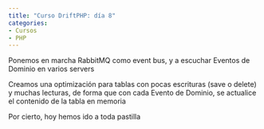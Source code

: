 ```yaml
---
title: "Curso DriftPHP: día 8"
categories:
- Cursos
- PHP
---
```


Ponemos en marcha RabbitMQ como event bus, y a escuchar Eventos de Dominio
en varios servers

Creamos una optimización para tablas con pocas escrituras (save o delete) y muchas
lecturas, de forma que con cada Evento de Dominio, se actualice el contenido de
la tabla en memoria

Por cierto, hoy hemos ido a toda pastilla

<!-- more ->

## Notas tomadas

Para que un event bus sea asíncrono, algunas arquitecturas como Symfony, lo que
hacen es poner un middleware en el bus, que coge los eventos y los mete en una
cola de RabbitMQ. Luego, hay un consumer que saca de la cola y la vuelve a meter
al bus. Pero el middleware tiene que meter algo para que los eventos no estén 
dando vueltas como tontos

Lo que hace Drift, es tener dos buses, el event bus, cuyos eventos se meten
en RabbitMQ, y el *inline event bus*, donde el consumer de la cola mete los 
eventos al otro bus

    event -> middleware -> rabbit -> consumer -> inline event bus

Añadimos la dependencia en `composer.json`: `drift/amqp-bundle`

En `bundles.php` no hace falta hacer nada, es el event bus el que lo monta

En `services.yml`

```
event_bus:
    exchanges:
        <nombre-de-mi-exchange>: <nombre-del-exchange-en-rabbit>
    router:
        _all: <nombre-de-mi-exchange>
    async_pass_through: true
    async_adapter:
        amqp:
            host: 172.168.1.143
```

`async_pass_through` significa que si queremos que el evento que se meta en el
event bus, además de meterse en la cola RabbitMQ, siga hacia adelante, pase
hacia adelante, para consumirse en ese momento en el servidor internamente
(pass through)

Si no queremos que se consuma internamente, pondremos `false`

Ahora, hay que configurar los exchanges en RabbitMQ

Vamos a `http://localhost:15672`, la consola de RabbitMQ, entramos con `guest`/`guest`

Vamos a Exchanges, y creamos uno, que se llame `events_amqp` (como le hayamos
puesto en `services.yml`). Tiene que ser de tipo `fanout`, para que los eventos
se envíen a todos los que estén conectados al exchange

Al arrancar el server, podemos indicar por parámetros al arrancarlo, que escuche
de un exchange, de una cola

```
php vendor/bin/server watch 0.0.0.0:8000 --exchange=my-exchange
```

`my-exchange` es el nombre que le hemos dado en `services.yml`, no el nombre
del exchange en RabbitMQ

Con `--help` tenemos todos los parámetros que podemos pasar al server

Así, podemos arrancar varios server escuchando de ese exchange. De esta forma,
la petición la recibe un server, que emite el evento, pero el evento lo reciben
y consumen todos los servers

### Mantener sincronizada la tabla en memoria

Lo que  vamos a hacer ahora es tener una copia de nuestra tabla en memoria

Así, si recibimos un evento de que los usuarios han cambiado, lo que tenemos
que hacer es recargar toda la lista

Esto es un nuevo repositorio prácticamente. Ese repositorio, usará DBAL para
los métodos que modifican usuarios (put y delete) y usará `InMemoryUserRepository`
para los get

Nuestro composed repository (que usa dos), habrá que ponerlo en `services.yml` para
que lo inyecte en el command handler

El composed repository usa los dos por separado, pero... ¿cómo se sincronizan?,
¿cómo actualiza los datos el in-memory cuando es cambiado en el persistente
(el repositorio con la conexión DBAL)?

`ComposedUserRepository` es un `EventSubscriber`, y tiene que implementar el método
estático `getSubscribedEvents`, que tiene que devolver una estructura de datos así:

    return [
      UserWasCreated::class => [
        [ 'loadAllUsersToMemory', 0 ]
      ]
    ];

Por cada evento que tenemos que escuchar nos dice qué métodos públicos hay que
llamar y con qué prioridad (por ahora la prioridad es siempre `0`)

Ese `loadAllUsersToMemory` coge datos del repositorio persistente (DBAL) y los
mete en el in-memory. Necesitamos implementar métodos nuevos. Se parece a esto:

```
return $this
    ->persistent
    ->findAll()
    ->then(function (array $users) {
        $this
            ->memory
            ->loadFroArray($users);
        });
```

¿Qué pasa si arrancamos el server y ya había datos en la base de datos? Pues que
tenemos que escuchar el evento `preload` del server de DriftPHP para precargar
esos datos:

```
AsyncKernelEvents::PRELOAD => [
    [ 'loadAllUsersToMemory', 0 ]
]
```

### Dependencias en el Dominio

`ComposedUserRepository` usa dos repositorios, `InMemoryUserRepository` y
`DBALUserRepository`. Pero el DBAL es de infraestructura, no es de Dominio, por
lo que `ComposedUserRepository` no puede depender de él. 

Debemos añadir una interfaz en el Dominio, `PersistentUserRepository`, para que
Dominio no dependa de Infraestructura. `DBALUserRepository` implementará esa
interfaz. La interfaz simplemente heredará de `UserRepository`.

## Deberes

## Referencias
